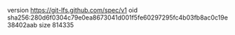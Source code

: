 version https://git-lfs.github.com/spec/v1
oid sha256:280d6f0304c79e0ea8673041d001f5fe60297295fc4b03fb8ac0c19e38402aab
size 814335
